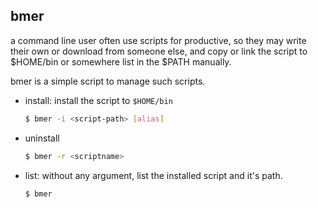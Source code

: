 bmer
----
a command line user often use scripts for productive, so they may write their own or
download from someone else, and copy or link the script to $HOME/bin or somewhere
list in the $PATH manually.

bmer is a simple script to manage such scripts.

- install: install the script to `$HOME/bin`

    ```sh
    $ bmer -i <script-path> [alias]
    ```

- uninstall

    ```sh
    $ bmer -r <scriptname>
    ```

- list: without any argument, list the installed script and it's path.

    ```sh
    $ bmer
    ```

